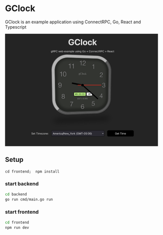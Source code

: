 # GClock

GClock is an example application using ConnectRPC, Go, React and Typescript

![Screenshot](assets/screenshot-1.png)


## Setup

```
cd frontend;  npm install
```


### start backend
```sh
cd backend
go run cmd/main.go run
```

### start frontend
```sh
cd frontend
npm run dev
```

